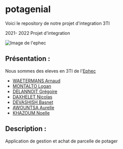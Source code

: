 # potagenial
Voici le repository de notre projet d'integration 3TI

2021- 2022 Projet d'integration

 ![Image de l'ephec](https://i.imgur.com/k1pB47i.png?1)
## Présentation :  
Nous sommes des eleves en 3TI de l'[Ephec](https://www.ephec.be/)
* [WAETERMANS Arnaud](https://github.com/ArnaudW29)
* [MONTALTO Logan](https://github.com/logan-montalto)
* [DELANNOIT Grégoire](https://github.com/thegregouze)
* [DAXHELET Nicolas](https://github.com/nicodax)
* [DEVASHISH Basnet](https://github.com/DEVASHISH7777)
* [AWOUNTSA Aurelle](https://github.com/aurelle-awountsa)
* [KHAZOUM Noelle](https://github.com/noellekh)
## Description :
Application de gestion et achat de parcelle de potager


